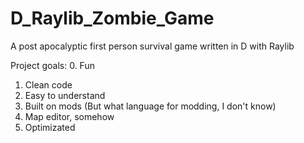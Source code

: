 # D_Raylib_Zombie_Game
 A post apocalyptic first person survival game written in D with Raylib


Project goals:
0. Fun
1. Clean code
2. Easy to understand
3. Built on mods (But what language for modding, I don't know)
4. Map editor, somehow
5. Optimizated
